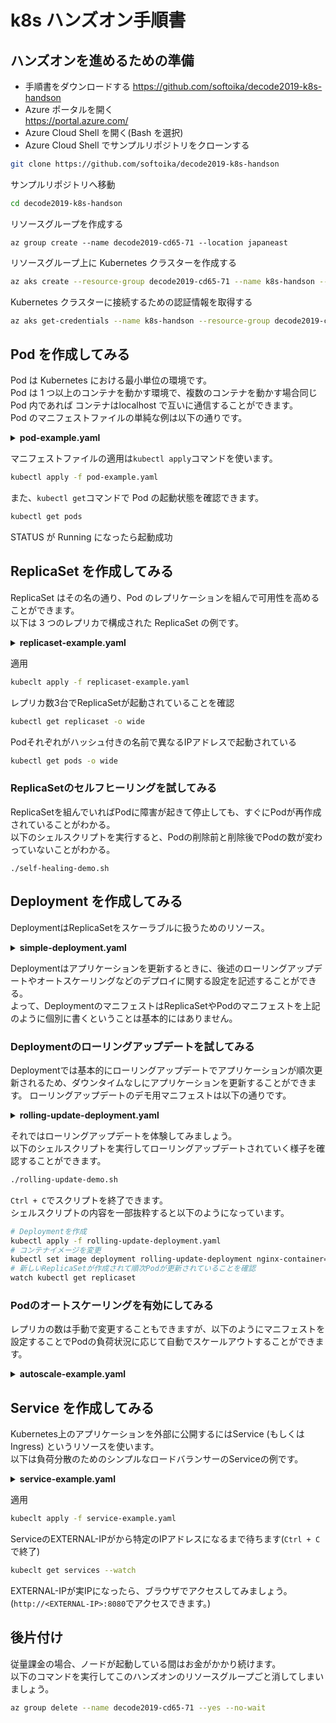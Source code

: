 # k8s ハンズオン手順書

## ハンズオンを進めるための準備

- 手順書をダウンロードする
https://github.com/softoika/decode2019-k8s-handson
- Azure ポータルを開く  
https://portal.azure.com/
- Azure Cloud Shell を開く(Bash を選択)
- Azure Cloud Shell でサンプルリポジトリをクローンする

```bash
git clone https://github.com/softoika/decode2019-k8s-handson
```

サンプルリポジトリへ移動

```bash
cd decode2019-k8s-handson
```

リソースグループを作成する

```
az group create --name decode2019-cd65-71 --location japaneast
```

リソースグループ上に Kubernetes クラスターを作成する

```bash
az aks create --resource-group decode2019-cd65-71 --name k8s-handson --node-count 1 --generate-ssh-keys
```

Kubernetes クラスターに接続するための認証情報を取得する

```bash
az aks get-credentials --name k8s-handson --resource-group decode2019-cd65-71
```

## Pod を作成してみる

Pod は Kubernetes における最小単位の環境です。  
Pod は 1 つ以上のコンテナを動かす環境で、複数のコンテナを動かす場合同じ Pod 内であれば コンテナはlocalhost で互いに通信することができます。  
Pod のマニフェストファイルの単純な例は以下の通りです。

<details>
<summary><b>pod-example.yaml</b></summary>

```yaml
# /api/v1/namespaces/{namespace}/pods にリクエストを投げる
apiVersion: v1
kind: Pod
metadata:
name: pod-example
spec:
containers:
- name: nginx-container
    # コンテナイメージを指定
    image: nginx:1.12
```

</details>

マニフェストファイルの適用は`kubectl apply`コマンドを使います。

```bash
kubectl apply -f pod-example.yaml
```

また、`kubectl get`コマンドで Pod の起動状態を確認できます。

```bash
kubectl get pods
```

STATUS が Running になったら起動成功  

## ReplicaSet を作成してみる

ReplicaSet はその名の通り、Pod のレプリケーションを組んで可用性を高めることができます。  
以下は 3 つのレプリカで構成された ReplicaSet の例です。


<details>
<summary><b>replicaset-example.yaml</b></summary>

```yaml
# /apis/apps/v1/namespaces/{namespace}/replicasets にリクエストを投げる
apiVersion: apps/v1
kind: ReplicaSet
metadata:
name: replicaset-example
spec:
replicas: 3
selector:
# labelに一致するPodでレプリカを組む
matchLabels:
    app: example
template:
# template以下がPodとほとんど同じ
metadata:
    labels:
    app: example
spec:
    containers:
    - name: nginx-container
        image: nginx:1.12
```

</details>
  
適用
```bash
kubeclt apply -f replicaset-example.yaml
```
レプリカ数3台でReplicaSetが起動されていることを確認
```bash
kubectl get replicaset -o wide
```
Podそれぞれがハッシュ付きの名前で異なるIPアドレスで起動されている
```bash
kubectl get pods -o wide
```
### ReplicaSetのセルフヒーリングを試してみる
ReplicaSetを組んでいればPodに障害が起きて停止しても、すぐにPodが再作成されていることがわかる。  
以下のシェルスクリプトを実行すると、Podの削除前と削除後でPodの数が変わっていないことがわかる。
```
./self-healing-demo.sh
```

## Deployment を作成してみる
DeploymentはReplicaSetをスケーラブルに扱うためのリソース。  

<details>
<summary><b>simple-deployment.yaml</b></summary>

```yaml
apiVersion: apps/v1
kind: Deployment
metadata:
name: simple-deployment
spec:
replicas: 3
selector:
matchLabels:
    app: example
template:
metadata:
    labels:
    app: example
spec:
    containers:
    - name: nginx-container
        image: nginx:1.12
```

</details>

Deploymentはアプリケーションを更新するときに、後述のローリングアップデートやオートスケーリングなどのデプロイに関する設定を記述することができる。  
よって、DeploymentのマニフェストはReplicaSetやPodのマニフェストを上記のように個別に書くということは基本的にはありません。

### Deploymentのローリングアップデートを試してみる
Deploymentでは基本的にローリングアップデートでアプリケーションが順次更新されるため、ダウンタイムなしにアプリケーションを更新することができます。
ローリングアップデートのデモ用マニフェストは以下の通りです。

<details>
<summary><b>rolling-update-deployment.yaml</b></summary>

```yaml
apiVersion: apps/v1
kind: Deployment
metadata:
name: rolling-update-deployment
spec:
## ローリングアップデートの設定 ##
# 新規作成されたPodがReadyになってから起動成功と判断するまでの猶予時間
minReadySeconds: 3
strategy:
type: RollingUpdate
rollingUpdate:
    # 1台ずつ更新していく
    maxSurge: 1
    maxUnavailable: 0
##############################
replicas: 3
selector:
matchLabels:
    app: example
template:
metadata:
    labels:
    app: example
spec:
    containers:
    - name: nginx-container
        image: nginx:1.12
```

</details>

それではローリングアップデートを体験してみましょう。  
以下のシェルスクリプトを実行してローリングアップデートされていく様子を確認することができます。
```bash
./rolling-update-demo.sh
```
`Ctrl + C`でスクリプトを終了できます。  
シェルスクリプトの内容を一部抜粋すると以下のようになっています。
```bash
# Deploymentを作成
kubectl apply -f rolling-update-deployment.yaml
# コンテナイメージを変更
kubectl set image deployment rolling-update-deployment nginx-container=nginx:1.13
# 新しいReplicaSetが作成されて順次Podが更新されていることを確認
watch kubectl get replicaset 
```

### Podのオートスケーリングを有効にしてみる
レプリカの数は手動で変更することもできますが、以下のようにマニフェストを設定することでPodの負荷状況に応じて自動でスケールアウトすることができます。

<details>
<summary><b>autoscale-example.yaml</b></summary>

```yaml
## HorizontalAutoscalerの設定
apiVersion: autoscaling/v1
kind: HorizontalPodAutoscaler
metadata:
name: autoscale-example
spec:
# レプリカ数の下限
minReplicas: 2
# レプリカ数の上限
maxReplicas: 5
# PodのCPUが70%になるように調節する
targetCPUUtilizationPercentage: 70
scaleTargetRef:
apiVersion: apps/v1
kind: Deployment
name: autoscalable-deployment
---
## 対象のDeploymentの設定
apiVersion: apps/v1
kind: Deployment
metadata:
name: autoscalable-deployment
spec:
selector:
matchLabels:
    app: example
template:
metadata:
    labels:
    app: example
spec:
    containers:
    - name: nginx-container
        image: nginx:1.12

```
</details>

## Service を作成してみる
Kubernetes上のアプリケーションを外部に公開するにはService (もしくはIngress) というリソースを使います。  
以下は負荷分散のためのシンプルなロードバランサーのServiceの例です。

<details>
<summary><b>service-example.yaml</b></summary>

```yaml
## シンプルなServiceの定義
apiVersion: v1
kind: Service
metadata:
name: service-example
spec:
type: LoadBalancer
ports:
- protocol: "TCP"
    # 8080番ポートに受けて各Podの80番ポートに転送する
    port: 8080
    targetPort: 80
selector:
# Deploymentと同じラベルをつける
app: example
---
## Serviceに対応したDeploymentを定義
apiVersion: apps/v1
kind: Deployment
metadata:
name: service-example-deployment
spec:
replicas: 3
selector:
matchLabels:
    app: example
template:
metadata:
    labels:
    app: example
spec:
    containers:
    - name: nginx-container
        image: nginx:1.12
        # コンテナのポートを指定
        ports:
        - containerPort: 80
```

</details>

適用
```bash
kubeclt apply -f service-example.yaml
```
ServiceのEXTERNAL-IPが<Pendding>から特定のIPアドレスになるまで待ちます(`Ctrl + C`で終了)
```bash
kubeclt get services --watch
```
EXTERNAL-IPが実IPになったら、ブラウザでアクセスしてみましょう。(`http://<EXTERNAL-IP>:8080`でアクセスできます。)

## 後片付け
従量課金の場合、ノードが起動している間はお金がかかり続けます。  
以下のコマンドを実行してこのハンズオンのリソースグループごと消してしまいましょう。
```bash
az group delete --name decode2019-cd65-71 --yes --no-wait
```
